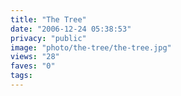 ```yaml
---
title: "The Tree"
date: "2006-12-24 05:38:53"
privacy: "public"
image: "photo/the-tree/the-tree.jpg"
views: "28"
faves: "0"
tags:
---
```


